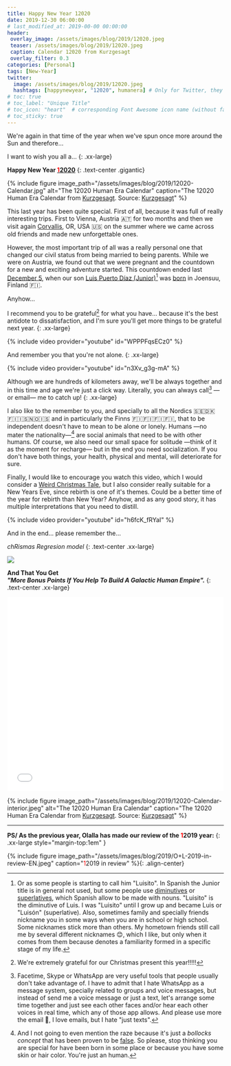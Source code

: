 ```yaml
---
title: Happy New Year 12020
date: 2019-12-30 06:00:00 
# last_modified_at: 2019-00-00 00:00:00
header: 
 overlay_image: /assets/images/blog/2019/12020.jpeg
 teaser: /assets/images/blog/2019/12020.jpeg
 caption: Calendar 12020 from Kurzgesagt  
 overlay_filter: 0.3
categories: [Personal]
tags: [New-Year]
twitter: 
  image: /assets/images/blog/2019/12020.jpeg
  hashtags: [happynewyear, "12020", humanera] # Only for Twitter, they go before tags
# toc: true
# toc_label: "Unique Title"
# toc_icon: "heart"  # corresponding Font Awesome icon name (without fa prefix)
# toc_sticky: true
---
```


We're again in that time of the year when we've spun once more around the Sun and therefore...  

I want to wish you all a...
{: .xx-large}

**Happy New Year [<span style="color: #ff0000;">1</span>2020](https://www.youtube.com/watch?v=czgOWmtGVGs)** 
{: .text-center .gigantic} 

{% include figure image_path="/assets/images/blog/2019/12020-Calendar.jpg" alt="The 12020 Human Era Calendar" caption="The 12020 Human Era Calendar from [Kurzgesagt](https://kurzgesagt.org/). Source: [Kurzgesagt](https://kurzgesagt.org/)" %}

This last year has been quite special. First of all, because it was full of really interesting trips. First to Vienna, Austria :austria: for two months and then we visit again [Corvallis][], OR, USA :us: on the summer where we came across old friends and made new unforgettable ones. 

However, the most important trip of all was a really personal one that changed our civil status from being married to being parents. While we were on Austria, we found out that we were pregnant and the countdown for a new and exciting adventure started. This countdown ended last [December 5][December5], when our son [Luis Puerto Díaz (Junior)][junior-site][^1] was [born][] in Joensuu, Finland :finland:. 

Anyhow... 

I recommend you to be grateful[^2] for what you have... because it's the best antidote to dissatisfaction, and I'm sure you'll get more things to be grateful next year.
{: .xx-large}

{% include video provider="youtube" id="WPPPFqsECz0" %}

And remember you that you're not alone. 
{: .xx-large}

{% include video provider="youtube" id="n3Xv_g3g-mA" %}

Although we are hundreds of kilometers away, we'll be always together and in this time and age we're just a click way. Literally, you can always call[^3] —or email— me to catch up!
{: .xx-large}

I also like to the remember to you, and specially to all the Nordics :sweden::denmark::finland::iceland::norway::iceland: and in particularly the Finns :finland::finland::finland::finland:, that to be independent doesn't have to mean to be alone or lonely. Humans —no mater the nationality—[^4] are social animals that need to be with other humans. Of course, we also need our small space for solitude —think of it as the moment for recharge— but in the end you need socialization. If you don't have both things, your health, physical and mental, will deteriorate for sure. 

Finally, I would like to encourage you watch this video, which I would consider a [Weird Christmas Tale][egg], but I also consider really suitable for a New Years Eve, since rebirth is one of it's themes. Could be a better time of the year for rebirth than New Year? Anyhow, and as any good story, it has multiple interpretations that you need to distill. 

{% include video provider="youtube" id="h6fcK_fRYaI" %}

And in the end... please remember the...

_chRismas Regresion model_
{: .text-center .xx-large} 

![](https://imgur.com/SITRETA.gif)

**And That You Get**   
***"More Bonus Points If You Help To Build A Galactic Human Empire".***
{: .text-center .xx-large}

<iframe src="//gifs.com/embed/bonus-points-W7gXZQ?muted=false" frameborder="0" scrolling="no" width="100%" height="450em" style="-webkit-backface-visibility: hidden;-webkit-transform: scale(1);"></iframe>

{% include figure image_path="/assets/images/blog/2019/12020-Calendar-interior.jpeg" alt="The 12020 Human Era Calendar" caption="The 12020 Human Era Calendar from [Kurzgesagt](https://kurzgesagt.org/). Source: [Kurzgesagt](https://kurzgesagt.org/)" %}

---


**PS/ As the previous year, Olalla has made our review of the <span style="color: #ff0000;">1</span>2019 year:**
{: .xx-large style="margin-top:1em" }

{% include figure image_path="/assets/images/blog/2019/O+L-2019-in-review-EN.jpeg" caption="<span style='color: #ff0000;'>1</span>2019 in review" %}{: .align-center}


[^1]: Or as some people is starting to call him "Luisito". In Spanish the Junior title is in general not used, but some people use [diminutives][] or [superlatives][], which Spanish allow to be made with nouns. "Luisito" is the diminutive of Luis. I was "Luisito" until I grow up and became Luis or "Luisón" (superlative). Also, sometimes family and specially friends nickname you in some ways when you are in school or high school. Some nicknames stick more than others. My hometown friends still call me by several different nicknames :blush:, which I like, but only when it comes from them because denotes a familiarity formed in a specific stage of my life. 

[^2]: We're extremely grateful for our Christmas present this year!!!!!

[^3]: Facetime, Skype or WhatsApp are very useful tools that people usually don't take advantage of. I have to admit that I hate WhatsApp as a message system, specially related to groups and voice messages, but instead of send me a voice message or just a text, let's arrange some time together and just see each other faces and/or hear each other voices in real time, which any of those app allows. And please use more the email :e-mail:, I love emails, but I hate "just texts". 

[^4]: And I not going to even mention the raze because it's just a _bollocks concept_ that has been proven to be [false][]. So please, stop thinking you are special for have been born in some place or because you have some skin or hair color. You're just an human.  


[Corvallis]: https://en.wikipedia.org/wiki/Corvallis,_Oregon
[December5]: /blog/2019/12/20/parenthood/
[junior-site]: https://jr.luispuerto.net
[diminutives]: https://en.wikipedia.org/w/index.php?title=Special:Search&search=Diminutive
[superlatives]: https://en.wikipedia.org/wiki/Comparison_(grammar)
[born]: https://jr.luispuerto.net/2019/12/05/hello-world/
[false]: https://en.wikipedia.org/wiki/Race_%28human_classification%29
[egg]: /blog/2019/12/23/christmas-tale/
